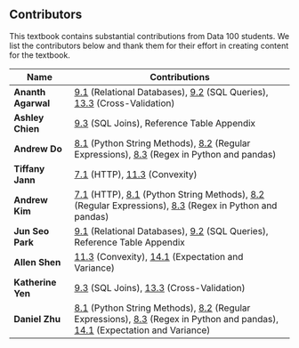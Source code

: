 ## Contributors

This textbook contains substantial contributions from Data 100 students. We
list the contributors below and thank them for their effort in creating content
for the textbook.

| Name               | Contributions                                                                                                                             |
| ------------------ | ----------------------------------------------------------------------------------------------------------------------------------------- |
| **Ananth Agarwal** | [9.1][] (Relational Databases), [9.2][] (SQL Queries), [13.3][] (Cross-Validation)                                                        |
| **Ashley Chien**   | [9.3][] (SQL Joins), Reference Table Appendix                                                                                             |
| **Andrew Do**      | [8.1][] (Python String Methods), [8.2][] (Regular Expressions), [8.3][] (Regex in Python and pandas)                                      |
| **Tiffany Jann**   | [7.1][] (HTTP), [11.3][] (Convexity)                                                                                                      |
| **Andrew Kim**     | [7.1][] (HTTP), [8.1][] (Python String Methods), [8.2][] (Regular Expressions), [8.3][] (Regex in Python and pandas)                      |
| **Jun Seo Park**   | [9.1][] (Relational Databases), [9.2][] (SQL Queries), Reference Table Appendix                                                           |
| **Allen Shen**     | [11.3][] (Convexity), [14.1][] (Expectation and Variance)                                                                                 |
| **Katherine Yen**  | [9.3][] (SQL Joins), [13.3][] (Cross-Validation)                                                                                          |
| **Daniel Zhu**     | [8.1][] (Python String Methods), [8.2][] (Regular Expressions), [8.3][] (Regex in Python and pandas), [14.1][] (Expectation and Variance) |

[7.1]: https://www.textbook.ds100.org/ch07/web_http.html
[8.1]: https://www.textbook.ds100.org/ch08/text_strings.html
[8.2]: https://www.textbook.ds100.org/ch08/text_regex.html
[8.3]: https://www.textbook.ds100.org/ch08/text_re.html
[9.1]: https://www.textbook.ds100.org/ch09/sql_rdbms.html
[9.2]: https://www.textbook.ds100.org/ch09/sql_basics.html
[9.3]: https://www.textbook.ds100.org/ch09/sql_joins.html
[11.3]: https://www.textbook.ds100.org/ch11/gradient_convexity.html
[13.3]: https://www.textbook.ds100.org/ch13/feature_cv.html
[14.1]: https://www.textbook.ds100.org/ch14/bias_random_vars.html
